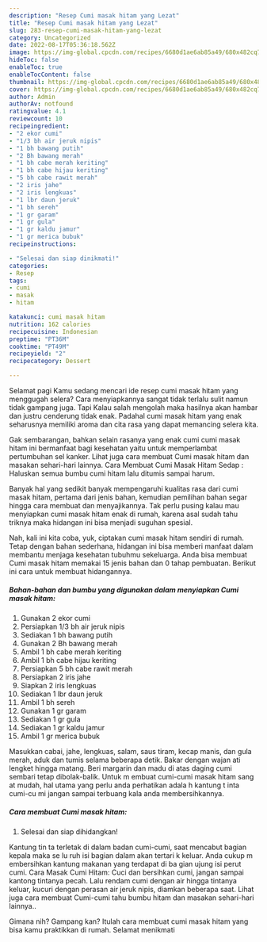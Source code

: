 ```yaml
---
description: "Resep Cumi masak hitam yang Lezat"
title: "Resep Cumi masak hitam yang Lezat"
slug: 283-resep-cumi-masak-hitam-yang-lezat
category: Uncategorized
date: 2022-08-17T05:36:18.562Z
image: https://img-global.cpcdn.com/recipes/6680d1ae6ab85a49/680x482cq70/cumi-masak-hitam-foto-resep-utama.jpg
hideToc: false
enableToc: true
enableTocContent: false
thumbnail: https://img-global.cpcdn.com/recipes/6680d1ae6ab85a49/680x482cq70/cumi-masak-hitam-foto-resep-utama.jpg
cover: https://img-global.cpcdn.com/recipes/6680d1ae6ab85a49/680x482cq70/cumi-masak-hitam-foto-resep-utama.jpg
author: Admin
authorAv: notfound
ratingvalue: 4.1
reviewcount: 10
recipeingredient:
- "2 ekor cumi"
- "1/3 bh air jeruk nipis"
- "1 bh bawang putih"
- "2 Bh bawang merah"
- "1 bh cabe merah keriting"
- "1 bh cabe hijau keriting"
- "5 bh cabe rawit merah"
- "2 iris jahe"
- "2 iris lengkuas"
- "1 lbr daun jeruk"
- "1 bh sereh"
- "1 gr garam"
- "1 gr gula"
- "1 gr kaldu jamur"
- "1 gr merica bubuk"
recipeinstructions:

- "Selesai dan siap dinikmati!"
categories:
- Resep
tags:
- cumi
- masak
- hitam

katakunci: cumi masak hitam 
nutrition: 162 calories
recipecuisine: Indonesian
preptime: "PT36M"
cooktime: "PT49M"
recipeyield: "2"
recipecategory: Dessert

---
```



Selamat pagi Kamu sedang mencari ide resep cumi masak hitam yang menggugah selera? Cara menyiapkannya sangat tidak terlalu sulit namun tidak gampang juga. Tapi Kalau salah mengolah maka hasilnya akan hambar dan justru cenderung tidak enak. Padahal cumi masak hitam yang enak seharusnya memiliki aroma dan cita rasa yang dapat memancing selera kita.


Gak sembarangan, bahkan selain rasanya yang enak cumi cumi masak hitam ini bermanfaat bagi kesehatan yaitu untuk memperlambat pertumbuhan sel kanker. Lihat juga cara membuat Cumi masak hitam dan masakan sehari-hari lainnya. Cara Membuat Cumi Masak Hitam Sedap : Haluskan semua bumbu cumi hitam lalu ditumis sampai harum.

Banyak hal yang sedikit banyak mempengaruhi kualitas rasa dari cumi masak hitam, pertama dari jenis bahan, kemudian pemilihan bahan segar hingga cara membuat dan menyajikannya. Tak perlu pusing kalau mau menyiapkan cumi masak hitam enak di rumah, karena asal sudah tahu triknya maka hidangan ini bisa menjadi suguhan spesial.


Nah, kali ini kita coba, yuk, ciptakan cumi masak hitam sendiri di rumah. Tetap dengan bahan sederhana, hidangan ini bisa memberi manfaat dalam membantu menjaga kesehatan tubuhmu sekeluarga. Anda bisa membuat Cumi masak hitam memakai 15 jenis bahan dan 0 tahap pembuatan. Berikut ini cara untuk membuat hidangannya.

<!--inarticleads1-->

##### Bahan-bahan dan bumbu yang digunakan dalam menyiapkan Cumi masak hitam:

1. Gunakan 2 ekor cumi
1. Persiapkan 1/3 bh air jeruk nipis
1. Sediakan 1 bh bawang putih
1. Gunakan 2 Bh bawang merah
1. Ambil 1 bh cabe merah keriting
1. Ambil 1 bh cabe hijau keriting
1. Persiapkan 5 bh cabe rawit merah
1. Persiapkan 2 iris jahe
1. Siapkan 2 iris lengkuas
1. Sediakan 1 lbr daun jeruk
1. Ambil 1 bh sereh
1. Gunakan 1 gr garam
1. Sediakan 1 gr gula
1. Sediakan 1 gr kaldu jamur
1. Ambil 1 gr merica bubuk


Masukkan cabai, jahe, lengkuas, salam, saus tiram, kecap manis, dan gula merah, aduk dan tumis selama beberapa detik. Bakar dengan wajan ati lengket hingga matang. Beri margarin dan madu di atas daging cumi sembari tetap dibolak-balik. Untuk m embuat cumi-cumi masak hitam sang at mudah, hal utama yang perlu anda perhatikan adala h kantung t inta cumi-cu mi jangan sampai terbuang kala anda membersihkannya. 

<!--inarticleads2-->

##### Cara membuat Cumi masak hitam:


1. Selesai dan siap dihidangkan!

Kantung tin ta terletak di dalam badan cumi-cumi, saat mencabut bagian kepala maka se lu ruh isi bagian dalam akan tertari k keluar. Anda cukup m embersihkan kantung makanan yang terdapat di ba gian ujung isi perut cumi. Cara Masak Cumi Hitam: Cuci dan bersihkan cumi, jangan sampai kantong tintanya pecah. Lalu rendam cumi dengan air hingga tintanya keluar, kucuri dengan perasan air jeruk nipis, diamkan beberapa saat. Lihat juga cara membuat Cumi-cumi tahu bumbu hitam dan masakan sehari-hari lainnya.. 

Gimana nih? Gampang kan? Itulah cara membuat cumi masak hitam yang bisa kamu praktikkan di rumah. Selamat menikmati
